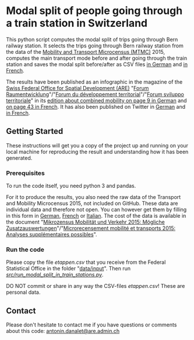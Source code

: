 # Modal split of people going through a train station in Switzerland
This python script computes the modal split of trips going through Bern railway station. It selects the trips going through Bern railway station from the data of the <a href="https://www.are.admin.ch/mtmc">Mobility and Transport Microcensus (MTMC)</a> 2015, computes the main transport mode before and after going through the train station and saves the modal split before/after as CSV files <a href="https://github.com/antonindanalet/modal-split-in-train-stations/blob/master/data/output/modal_split_in_Bern_station_DE.csv">in German</a> and <a href="https://github.com/antonindanalet/modal-split-in-train-stations/blob/master/data/output/modal_split_in_Bern_station_FR.csv">in French</a>.

The results have been published as an infographic in the magazine of the <a href="https://www.are.admin.ch/">Swiss Federal Office for Spatial Development (ARE)</a> "<a href="https://www.are.admin.ch/are/de/home/medien-und-publikationen/forum-raumentwicklung.html">Forum Raumentwicklung</a>"/"<a href="https://www.are.admin.ch/are/fr/home/media-et-publications/forum-du-developpement-territorial.html">Forum du développement territorial</a>"/"<a href="https://www.are.admin.ch/are/it/home/media-e-pubblicazioni/forum-sviluppo-territoriale.html">Forum sviluppo territoriale</a>" in its <a href="https://www.are.admin.ch/are/de/home/medien-und-publikationen/forum-raumentwicklung/vernetzte-mobilitat.html">edition about combined mobility on page 9 in German</a> and <a href="https://www.are.admin.ch/are/fr/home/media-et-publications/forum-du-developpement-territorial/mobilitecombinee.html">on page 43 in French</a>. It has also been published on Twitter in <a href="https://twitter.com/nicole_mathys/status/1305832391534141440">German</a> and <a href="https://twitter.com/AntoninDanalet/status/1306222523667841024">in French</a>.

## Getting Started

These instructions will get you a copy of the project up and running on your local machine for reproducing the result and understanding how it has been generated.

### Prerequisites

To run the code itself, you need python 3 and pandas.

For it to produce the results, you also need the raw data of the Transport and Mobility Microcensus 2015, not included on GitHub. These data are individual data and therefore not open. You can however get them by filling in this form in <a href="https://www.are.admin.ch/are/de/home/verkehr-und-infrastruktur/grundlagen-und-daten/mzmv/datenzugang.html">German</a>, <a href="https://www.are.admin.ch/are/fr/home/transports-et-infrastructures/bases-et-donnees/mrmt/accesauxdonnees.html">French</a> or <a href="https://www.are.admin.ch/are/it/home/trasporti-e-infrastrutture/basi-e-dati/mcmt/accessoaidati.html">Italian</a>. The cost of the data is available in the document "<a href="https://www.are.admin.ch/are/de/home/medien-und-publikationen/publikationen/grundlagen/mikrozensus-mobilitat-und-verkehr-2015-mogliche-zusatzauswertung.html">Mikrozensus Mobilität und Verkehr 2015: Mögliche Zusatzauswertungen</a>"/"<a href="https://www.are.admin.ch/are/fr/home/media-et-publications/publications/bases/mikrozensus-mobilitat-und-verkehr-2015-mogliche-zusatzauswertung.html">Microrecensement mobilité et transports 2015: Analyses supplémentaires possibles</a>".

### Run the code

Please copy the file <em>etappen.csv</em> that you receive from the Federal Statistical Office in the folder "<a href="https://github.com/antonindanalet/modal-split-in-train-stations/tree/master/data/input">data/input</a>". Then run <em><a href="https://github.com/antonindanalet/modal-split-in-train-stations/blob/master/src/run_modal_split_in_train_stations.py">src/run_modal_split_in_train_stations.py</a></em>. 

DO NOT commit or share in any way the CSV-files <em>etappen.csv</em>! These are personal data.

## Contact

Please don't hesitate to contact me if you have questions or comments about this code: antonin.danalet@are.admin.ch

